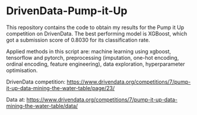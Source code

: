 # DrivenData-Pump-it-Up

This repository contains the code to obtain my results for the Pump it Up competition on DrivenData.
The best performing model is XGBoost, which got a submission score of 0.8030 for its classification rate.

Applied methods in this script are: machine learning using xgboost, tensorflow and pytorch, preprocessing (imputation, one-hot encoding, ordinal encoding, feature engineering), data exploration, hyperparameter optimisation.

DrivenData competition: https://www.drivendata.org/competitions/7/pump-it-up-data-mining-the-water-table/page/23/

Data at: https://www.drivendata.org/competitions/7/pump-it-up-data-mining-the-water-table/data/
